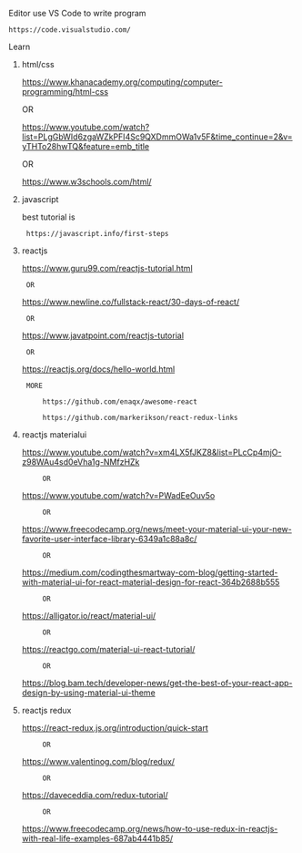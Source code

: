 
Editor
	use VS Code to write program

	https://code.visualstudio.com/

Learn

1. html/css

	https://www.khanacademy.org/computing/computer-programming/html-css

	OR

	https://www.youtube.com/watch?list=PLgGbWId6zgaWZkPFI4Sc9QXDmmOWa1v5F&time_continue=2&v=yTHTo28hwTQ&feature=emb_title

	OR

	https://www.w3schools.com/html/

2. javascript

	best tutorial is

		https://javascript.info/first-steps

3. reactjs

	https://www.guru99.com/reactjs-tutorial.html

		OR

	https://www.newline.co/fullstack-react/30-days-of-react/

		OR

	https://www.javatpoint.com/reactjs-tutorial

		OR

	https://reactjs.org/docs/hello-world.html

		MORE

			https://github.com/enaqx/awesome-react

			https://github.com/markerikson/react-redux-links


4. reactjs materialui

	https://www.youtube.com/watch?v=xm4LX5fJKZ8&list=PLcCp4mjO-z98WAu4sd0eVha1g-NMfzHZk

			OR

	https://www.youtube.com/watch?v=PWadEeOuv5o

			OR

	https://www.freecodecamp.org/news/meet-your-material-ui-your-new-favorite-user-interface-library-6349a1c88a8c/

			OR

	https://medium.com/codingthesmartway-com-blog/getting-started-with-material-ui-for-react-material-design-for-react-364b2688b555

			OR

	https://alligator.io/react/material-ui/

			OR

	https://reactgo.com/material-ui-react-tutorial/

			OR

	https://blog.bam.tech/developer-news/get-the-best-of-your-react-app-design-by-using-material-ui-theme

5. reactjs redux

	https://react-redux.js.org/introduction/quick-start

			OR

	https://www.valentinog.com/blog/redux/

			OR

	https://daveceddia.com/redux-tutorial/

			OR

	https://www.freecodecamp.org/news/how-to-use-redux-in-reactjs-with-real-life-examples-687ab4441b85/
